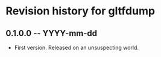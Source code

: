 # Revision history for gltfdump

## 0.1.0.0 -- YYYY-mm-dd

* First version. Released on an unsuspecting world.
